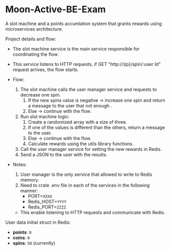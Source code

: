 # Moon-Active-BE-Exam
A slot machine and a points accumlation system that grants rewards using microservices architecture.

Project details and flow:
* The slot machine service is the main service responsible for coordinating the flow.
* This service listens to HTTP requests, if GET "http://{ip}/spin/:user Id" request arrives, the flow starts.
* Flow:
    1. The slot machine calls the user manager service and requests to decrease one spin.
        1. If the new spins value is negative -> increase one spin and return a message to the user that not enough .
        2. Else -> continue with the flow.
    2. Run slot machine logic:
        1. Create a randomized array with a size of three.
        2. If one of the values is different than the others, return a message to the user.
        3. Else -> continue with the flow.
        4. Calculate rewards using the utils library functions.
    3. Call the user manager service for setting the new rewards in Redis.
    4. Send a JSON to the user with the results.

* Notes:
    1. User manager is the only service that allowed to write to Redis memory.
    2. Need to crate .env file in each of the services in the following manner:
        * PORT=`XXXX`
        * Redis_HOST=`YYYY`
        * Redis_PORT=`ZZZZ`

    * This enable listening to HTTP requests and communicate with Redis.

User data initial struct in Redis:

- **points**: `0`
- **coins**: `0`
- **spins**: `50` (currently)
